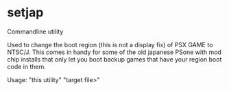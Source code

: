 # setjap
Commandline utility

Used to change the boot region (this is not a display fix) of PSX GAME to NTSC/J. This comes in handy for some of the old japanese PSone with mod chip installs that only let you boot backup games that have your region boot code in them.

Usage: "this utility" "target file>"
